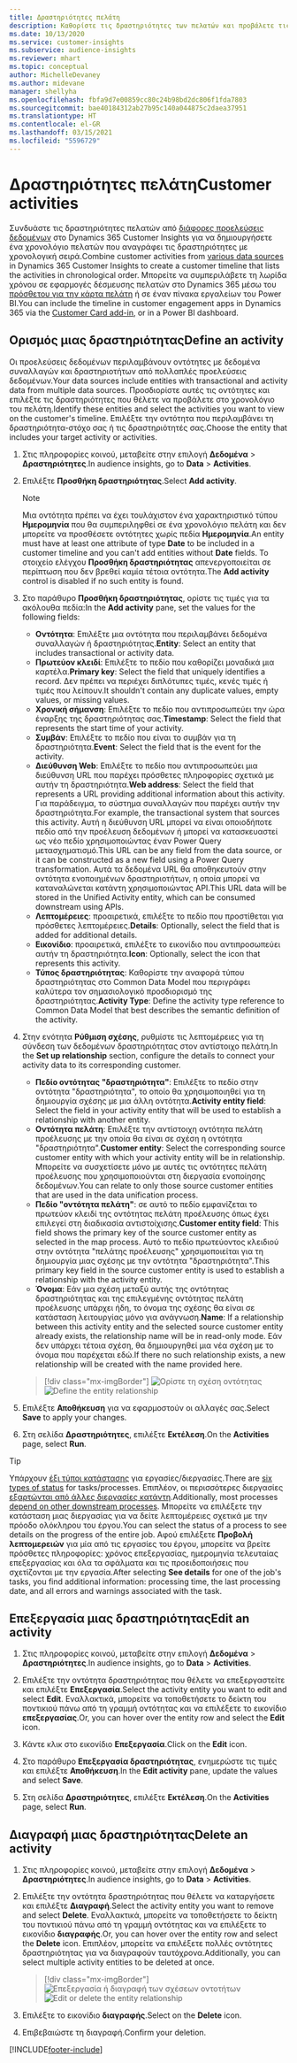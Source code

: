 ```yaml
---
title: Δραστηριότητες πελάτη
description: Καθορίστε τις δραστηριότητες των πελατών και προβάλετε τις στο χρονολόγιο του πελάτη.
ms.date: 10/13/2020
ms.service: customer-insights
ms.subservice: audience-insights
ms.reviewer: mhart
ms.topic: conceptual
author: MichelleDevaney
ms.author: midevane
manager: shellyha
ms.openlocfilehash: fbfa9d7e00859cc80c24b98bd2dc806f1fda7803
ms.sourcegitcommit: bae40184312ab27b95c140a044875c2daea37951
ms.translationtype: HT
ms.contentlocale: el-GR
ms.lasthandoff: 03/15/2021
ms.locfileid: "5596729"
---
```

# <a name="customer-activities"></a><span data-ttu-id="c2434-103">Δραστηριότητες πελάτη</span><span class="sxs-lookup"><span data-stu-id="c2434-103">Customer activities</span></span>

<span data-ttu-id="c2434-104">Συνδυάστε τις δραστηριότητες πελατών από [διάφορες προελεύσεις δεδομένων](data-sources.md) στο Dynamics 365 Customer Insights για να δημιουργήσετε ένα χρονολόγιο πελατών που αναγράφει τις δραστηριότητες με χρονολογική σειρά.</span><span class="sxs-lookup"><span data-stu-id="c2434-104">Combine customer activities from [various data sources](data-sources.md) in Dynamics 365 Customer Insights to create a customer timeline that lists the activities in chronological order.</span></span> <span data-ttu-id="c2434-105">Μπορείτε να συμπεριλάβετε τη λωρίδα χρόνου σε εφαρμογές δέσμευσης πελατών στο Dynamics 365 μέσω του [πρόσθετου για την κάρτα πελάτη](customer-card-add-in.md) ή σε έναν πίνακα εργαλείων του Power BI.</span><span class="sxs-lookup"><span data-stu-id="c2434-105">You can include the timeline in customer engagement apps in Dynamics 365 via the [Customer Card add-in](customer-card-add-in.md), or in a Power BI dashboard.</span></span>

## <a name="define-an-activity"></a><span data-ttu-id="c2434-106">Ορισμός μιας δραστηριότητας</span><span class="sxs-lookup"><span data-stu-id="c2434-106">Define an activity</span></span>

<span data-ttu-id="c2434-107">Οι προελεύσεις δεδομένων περιλαμβάνουν οντότητες με δεδομένα συναλλαγών και δραστηριοτήτων από πολλαπλές προελεύσεις δεδομένων.</span><span class="sxs-lookup"><span data-stu-id="c2434-107">Your data sources include entities with transactional and activity data from multiple data sources.</span></span> <span data-ttu-id="c2434-108">Προσδιορίστε αυτές τις οντότητες και επιλέξτε τις δραστηριότητες που θέλετε να προβάλετε στο χρονολόγιο του πελάτη.</span><span class="sxs-lookup"><span data-stu-id="c2434-108">Identify these entities and select the activities you want to view on the customer's timeline.</span></span> <span data-ttu-id="c2434-109">Επιλέξτε την οντότητα που περιλαμβάνει τη δραστηριότητα-στόχο σας ή τις δραστηριότητές σας.</span><span class="sxs-lookup"><span data-stu-id="c2434-109">Choose the entity that includes your target activity or activities.</span></span>

1. <span data-ttu-id="c2434-110">Στις πληροφορίες κοινού, μεταβείτε στην επιλογή **Δεδομένα** > **Δραστηριότητες**.</span><span class="sxs-lookup"><span data-stu-id="c2434-110">In audience insights, go to **Data** > **Activities**.</span></span>

1. <span data-ttu-id="c2434-111">Επιλέξτε **Προσθήκη δραστηριότητας**.</span><span class="sxs-lookup"><span data-stu-id="c2434-111">Select **Add activity**.</span></span>

   > [!NOTE]
   > <span data-ttu-id="c2434-112">Μια οντότητα πρέπει να έχει τουλάχιστον ένα χαρακτηριστικό τύπου **Ημερομηνία** που θα συμπεριληφθεί σε ένα χρονολόγιο πελάτη και δεν μπορείτε να προσθέσετε οντότητες χωρίς πεδία **Ημερομηνία**.</span><span class="sxs-lookup"><span data-stu-id="c2434-112">An entity must have at least one attribute of type **Date** to be included in a customer timeline and you can't add entities without **Date** fields.</span></span> <span data-ttu-id="c2434-113">Το στοιχείο ελέγχου **Προσθήκη δραστηριότητας** απενεργοποιείται σε περίπτωση που δεν βρεθεί καμία τέτοια οντότητα.</span><span class="sxs-lookup"><span data-stu-id="c2434-113">The **Add activity** control is disabled if no such entity is found.</span></span>

1. <span data-ttu-id="c2434-114">Στο παράθυρο **Προσθήκη δραστηριότητας**, ορίστε τις τιμές για τα ακόλουθα πεδία:</span><span class="sxs-lookup"><span data-stu-id="c2434-114">In the **Add activity** pane, set the values for the following fields:</span></span>

   - <span data-ttu-id="c2434-115">**Οντότητα**: Επιλέξτε μια οντότητα που περιλαμβάνει δεδομένα συναλλαγών ή δραστηριότητας.</span><span class="sxs-lookup"><span data-stu-id="c2434-115">**Entity**: Select an entity that includes transactional or activity data.</span></span>
   - <span data-ttu-id="c2434-116">**Πρωτεύον κλειδί**: Επιλέξτε το πεδίο που καθορίζει μοναδικά μια καρτέλα.</span><span class="sxs-lookup"><span data-stu-id="c2434-116">**Primary key**: Select the field that uniquely identifies a record.</span></span> <span data-ttu-id="c2434-117">Δεν πρέπει να περιέχει διπλότυπες τιμές, κενές τιμές ή τιμές που λείπουν.</span><span class="sxs-lookup"><span data-stu-id="c2434-117">It shouldn't contain any duplicate values, empty values, or missing values.</span></span>
   - <span data-ttu-id="c2434-118">**Χρονική σήμανση**: Επιλέξτε το πεδίο που αντιπροσωπεύει την ώρα έναρξης της δραστηριότητας σας.</span><span class="sxs-lookup"><span data-stu-id="c2434-118">**Timestamp**: Select the field that represents the start time of your activity.</span></span>
   - <span data-ttu-id="c2434-119">**Συμβάν**: Επιλέξτε το πεδίο που είναι το συμβάν για τη δραστηριότητα.</span><span class="sxs-lookup"><span data-stu-id="c2434-119">**Event**: Select the field that is the event for the activity.</span></span>
   - <span data-ttu-id="c2434-120">**Διεύθυνση Web**: Επιλέξτε το πεδίο που αντιπροσωπεύει μια διεύθυνση URL που παρέχει πρόσθετες πληροφορίες σχετικά με αυτήν τη δραστηριότητα.</span><span class="sxs-lookup"><span data-stu-id="c2434-120">**Web address**: Select the field that represents a URL providing additional information about this activity.</span></span> <span data-ttu-id="c2434-121">Για παράδειγμα, το σύστημα συναλλαγών που παρέχει αυτήν την δραστηριότητα.</span><span class="sxs-lookup"><span data-stu-id="c2434-121">For example, the transactional system that sources this activity.</span></span> <span data-ttu-id="c2434-122">Αυτή η διεύθυνση URL μπορεί να είναι οποιοδήποτε πεδίο από την προέλευση δεδομένων ή μπορεί να κατασκευαστεί ως νέο πεδίο χρησιμοποιώντας έναν Power Query μετασχηματισμό.</span><span class="sxs-lookup"><span data-stu-id="c2434-122">This URL can be any field from the data source, or it can be constructed as a new field using a Power Query transformation.</span></span> <span data-ttu-id="c2434-123">Αυτά τα δεδομένα URL θα αποθηκευτούν στην οντότητα ενοποιημένων δραστηριοτήτων, η οποία μπορεί να καταναλώνεται κατάντη χρησιμοποιώντας API.</span><span class="sxs-lookup"><span data-stu-id="c2434-123">This URL data will be stored in the Unified Activity entity, which can be consumed downstream using APIs.</span></span>
   - <span data-ttu-id="c2434-124">**Λεπτομέρειες**: προαιρετικά, επιλέξτε το πεδίο που προστίθεται για πρόσθετες λεπτομέρειες.</span><span class="sxs-lookup"><span data-stu-id="c2434-124">**Details**: Optionally, select the field that is added for additional details.</span></span>
   - <span data-ttu-id="c2434-125">**Εικονίδιο**: προαιρετικά, επιλέξτε το εικονίδιο που αντιπροσωπεύει αυτήν τη δραστηριότητα.</span><span class="sxs-lookup"><span data-stu-id="c2434-125">**Icon**: Optionally, select the icon that represents this activity.</span></span>
   - <span data-ttu-id="c2434-126">**Τύπος δραστηριότητας**: Καθορίστε την αναφορά τύπου δραστηριότητας στο Common Data Model που περιγράφει καλύτερα τον σημασιολογικό προσδιορισμό της δραστηριότητας.</span><span class="sxs-lookup"><span data-stu-id="c2434-126">**Activity Type**: Define the activity type reference to Common Data Model that best describes the semantic definition of the activity.</span></span>

1. <span data-ttu-id="c2434-127">Στην ενότητα **Ρύθμιση σχέσης**, ρυθμίστε τις λεπτομέρειες για τη σύνδεση των δεδομένων δραστηριότητας στον αντίστοιχο πελάτη.</span><span class="sxs-lookup"><span data-stu-id="c2434-127">In the **Set up relationship** section, configure the details to connect your activity data to its corresponding customer.</span></span>

    - <span data-ttu-id="c2434-128">**Πεδίο οντότητας "δραστηριότητα"**: Επιλέξτε το πεδίο στην οντότητα "δραστηριότητα", το οποίο θα χρησιμοποιηθεί για τη δημιουργία σχέσης με μια άλλη οντότητα.</span><span class="sxs-lookup"><span data-stu-id="c2434-128">**Activity entity field**: Select the field in your activity entity that will be used to establish a relationship with another entity.</span></span>
    - <span data-ttu-id="c2434-129">**Οντότητα πελάτη**: Επιλέξτε την αντίστοιχη οντότητα πελάτη προέλευσης με την οποία θα είναι σε σχέση η οντότητα "δραστηριότητα".</span><span class="sxs-lookup"><span data-stu-id="c2434-129">**Customer entity**: Select the corresponding source customer entity with which your activity entity will be in relationship.</span></span> <span data-ttu-id="c2434-130">Μπορείτε να συσχετίσετε μόνο με αυτές τις οντότητες πελάτη προέλευσης που χρησιμοποιούνται στη διεργασία ενοποίησης δεδομένων.</span><span class="sxs-lookup"><span data-stu-id="c2434-130">You can relate to only those source customer entities that are used in the data unification process.</span></span>
    - <span data-ttu-id="c2434-131">**Πεδίο "οντότητα πελάτη"**: σε αυτό το πεδίο εμφανίζεται το πρωτεύον κλειδί της οντότητας πελάτη προέλευσης όπως έχει επιλεγεί στη διαδικασία αντιστοίχισης.</span><span class="sxs-lookup"><span data-stu-id="c2434-131">**Customer entity field**: This field shows the primary key of the source customer entity as selected in the map process.</span></span> <span data-ttu-id="c2434-132">Αυτό το πεδίο πρωτεύοντος κλειδιού στην οντότητα "πελάτης προέλευσης" χρησιμοποιείται για τη δημιουργία μιας σχέσης με την οντότητα "δραστηριότητα".</span><span class="sxs-lookup"><span data-stu-id="c2434-132">This primary key field in the source customer entity is used to establish a relationship with the activity entity.</span></span>
    - <span data-ttu-id="c2434-133">**Όνομα**: Εάν μια σχέση μεταξύ αυτής της οντότητας δραστηριότητας και της επιλεγμένης οντότητας πελάτη προέλευσης υπάρχει ήδη, το όνομα της σχέσης θα είναι σε κατάσταση λειτουργίας μόνο για ανάγνωση.</span><span class="sxs-lookup"><span data-stu-id="c2434-133">**Name**: If a relationship between this activity entity and the selected source customer entity already exists, the relationship name will be in read-only mode.</span></span> <span data-ttu-id="c2434-134">Εάν δεν υπάρχει τέτοια σχέση, θα δημιουργηθεί μια νέα σχέση με το όνομα που παρέχεται εδώ.</span><span class="sxs-lookup"><span data-stu-id="c2434-134">If there no such relationship exists, a new relationship will be created with the name provided here.</span></span>
   
   > [!div class="mx-imgBorder"]
   > <span data-ttu-id="c2434-135">![Ορίστε τη σχέση οντότητας](media/activities-entities-define.png "Ορίστε τη σχέση οντότητας")</span><span class="sxs-lookup"><span data-stu-id="c2434-135">![Define the entity relationship](media/activities-entities-define.png "Define the entity relationship")</span></span>

1. <span data-ttu-id="c2434-136">Επιλέξτε **Αποθήκευση** για να εφαρμοστούν οι αλλαγές σας.</span><span class="sxs-lookup"><span data-stu-id="c2434-136">Select **Save** to apply your changes.</span></span>

1. <span data-ttu-id="c2434-137">Στη σελίδα **Δραστηριότητες**, επιλέξτε **Εκτέλεση**.</span><span class="sxs-lookup"><span data-stu-id="c2434-137">On the **Activities** page, select **Run**.</span></span>

> [!TIP]
> <span data-ttu-id="c2434-138">Υπάρχουν [έξι τύποι κατάστασης](system.md#status-types) για εργασίες/διεργασίες.</span><span class="sxs-lookup"><span data-stu-id="c2434-138">There are [six types of status](system.md#status-types) for tasks/processes.</span></span> <span data-ttu-id="c2434-139">Επιπλέον, οι περισσότερες διεργασίες [εξαρτώνται από άλλες διεργασίες κατάντη](system.md#refresh-policies).</span><span class="sxs-lookup"><span data-stu-id="c2434-139">Additionally, most processes [depend on other downstream processes](system.md#refresh-policies).</span></span> <span data-ttu-id="c2434-140">Μπορείτε να επιλέξετε την κατάσταση μιας διεργασίας για να δείτε λεπτομέρειες σχετικά με την πρόοδο ολόκληρου του έργου.</span><span class="sxs-lookup"><span data-stu-id="c2434-140">You can select the status of a process to see details on the progress of the entire job.</span></span> <span data-ttu-id="c2434-141">Αφού επιλέξετε **Προβολή λεπτομερειών** για μία από τις εργασίες του έργου, μπορείτε να βρείτε πρόσθετες πληροφορίες: χρόνος επεξεργασίας, ημερομηνία τελευταίας επεξεργασίας και όλα τα σφάλματα και τις προειδοποιήσεις που σχετίζονται με την εργασία.</span><span class="sxs-lookup"><span data-stu-id="c2434-141">After selecting **See details** for one of the job's tasks, you find additional information: processing time, the last processing date, and all errors and warnings associated with the task.</span></span>

## <a name="edit-an-activity"></a><span data-ttu-id="c2434-142">Επεξεργασία μιας δραστηριότητας</span><span class="sxs-lookup"><span data-stu-id="c2434-142">Edit an activity</span></span>

1. <span data-ttu-id="c2434-143">Στις πληροφορίες κοινού, μεταβείτε στην επιλογή **Δεδομένα** > **Δραστηριότητες**.</span><span class="sxs-lookup"><span data-stu-id="c2434-143">In audience insights, go to **Data** > **Activities**.</span></span>

2. <span data-ttu-id="c2434-144">Επιλέξτε την οντότητα δραστηριότητας που θέλετε να επεξεργαστείτε και επιλέξτε **Επεξεργασία**.</span><span class="sxs-lookup"><span data-stu-id="c2434-144">Select the activity entity you want to edit and select **Edit**.</span></span> <span data-ttu-id="c2434-145">Εναλλακτικά, μπορείτε να τοποθετήσετε το δείκτη του ποντικιού πάνω από τη γραμμή οντότητας και να επιλέξετε το εικονίδιο **επεξεργασίας**.</span><span class="sxs-lookup"><span data-stu-id="c2434-145">Or, you can hover over the entity row and select the **Edit** icon.</span></span>

3. <span data-ttu-id="c2434-146">Κάντε κλικ στο εικονίδιο **Επεξεργασία**.</span><span class="sxs-lookup"><span data-stu-id="c2434-146">Click on the **Edit** icon.</span></span>

4. <span data-ttu-id="c2434-147">Στο παράθυρο **Επεξεργασία δραστηριότητας**, ενημερώστε τις τιμές και επιλέξτε **Αποθήκευση**.</span><span class="sxs-lookup"><span data-stu-id="c2434-147">In the **Edit activity** pane, update the values and select **Save**.</span></span>

5. <span data-ttu-id="c2434-148">Στη σελίδα **Δραστηριότητες**, επιλέξτε **Εκτέλεση**.</span><span class="sxs-lookup"><span data-stu-id="c2434-148">On the **Activities** page, select **Run**.</span></span>

## <a name="delete-an-activity"></a><span data-ttu-id="c2434-149">Διαγραφή μιας δραστηριότητας</span><span class="sxs-lookup"><span data-stu-id="c2434-149">Delete an activity</span></span>

1. <span data-ttu-id="c2434-150">Στις πληροφορίες κοινού, μεταβείτε στην επιλογή **Δεδομένα** > **Δραστηριότητες**.</span><span class="sxs-lookup"><span data-stu-id="c2434-150">In audience insights, go to **Data** > **Activities**.</span></span>

2. <span data-ttu-id="c2434-151">Επιλέξτε την οντότητα δραστηριότητας που θέλετε να καταργήσετε και επιλέξτε **Διαγραφή**.</span><span class="sxs-lookup"><span data-stu-id="c2434-151">Select the activity entity you want to remove and select **Delete**.</span></span> <span data-ttu-id="c2434-152">Εναλλακτικά, μπορείτε να τοποθετήσετε το δείκτη του ποντικιού πάνω από τη γραμμή οντότητας και να επιλέξετε το εικονίδιο **διαγραφής**.</span><span class="sxs-lookup"><span data-stu-id="c2434-152">Or, you can hover over the entity row and select the **Delete** icon.</span></span> <span data-ttu-id="c2434-153">Επιπλέον, μπορείτε να επιλέξετε πολλές οντότητες δραστηριότητας για να διαγραφούν ταυτόχρονα.</span><span class="sxs-lookup"><span data-stu-id="c2434-153">Additionally, you can select multiple activity entities to be deleted at once.</span></span>
   > [!div class="mx-imgBorder"]
   > <span data-ttu-id="c2434-154">![Επεξεργασία ή διαγραφή των σχέσεων οντοτήτων](media/activities-entities-edit-delete.png "Επεξεργασία ή διαγραφή των σχέσεων οντοτήτων")</span><span class="sxs-lookup"><span data-stu-id="c2434-154">![Edit or delete the entity relationship](media/activities-entities-edit-delete.png "Edit or delete the entity relationship")</span></span>

3. <span data-ttu-id="c2434-155">Επιλέξτε το εικονίδιο **διαγραφής**.</span><span class="sxs-lookup"><span data-stu-id="c2434-155">Select on the **Delete** icon.</span></span>

4. <span data-ttu-id="c2434-156">Επιβεβαιώστε τη διαγραφή.</span><span class="sxs-lookup"><span data-stu-id="c2434-156">Confirm your deletion.</span></span>


[!INCLUDE[footer-include](../includes/footer-banner.md)]